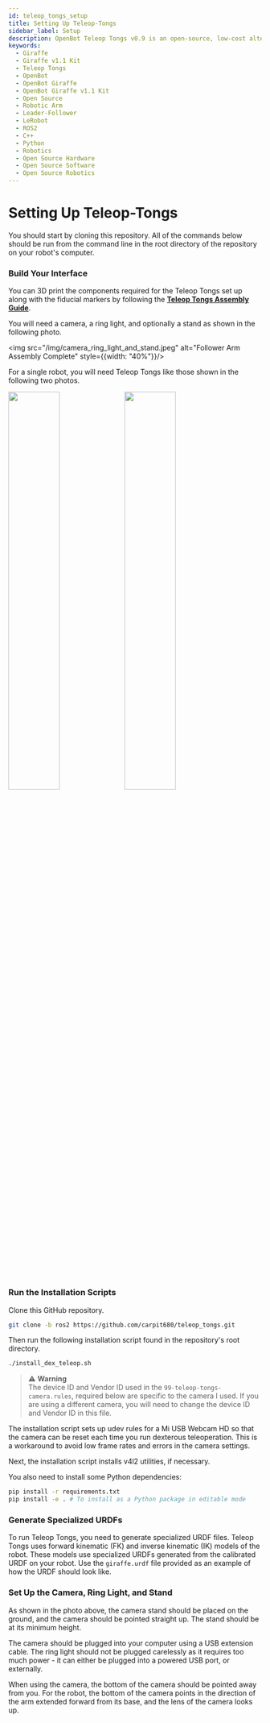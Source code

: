 ```yaml
---
id: teleop_tongs_setup
title: Setting Up Teleop-Tongs
sidebar_label: Setup
description: OpenBot Teleop Tongs v0.9 is an open-source, low-cost alternative to a Leader Arm for teleoperating robotic manipulators with any number of degrees of freedom.
keywords:
  - Giraffe
  - Giraffe v1.1 Kit
  - Teleop Tongs
  - OpenBot
  - OpenBot Giraffe
  - OpenBot Giraffe v1.1 Kit
  - Open Source
  - Robotic Arm
  - Leader-Follower
  - LeRobot
  - ROS2
  - C++
  - Python
  - Robotics
  - Open Source Hardware
  - Open Source Software
  - Open Source Robotics
---
```


# Setting Up Teleop-Tongs

You should start by cloning this repository. All of the commands below should be run from the command line in the root directory of the repository on your robot's computer. 

### Build Your Interface

You can 3D print the components required for the Teleop Tongs set up along with the fiducial markers by following the __[Teleop Tongs Assembly Guide](./teleop_tongs_assembly_guide.md)__.

You will need a camera, a ring light, and optionally a stand as shown in the following photo.

<img src="/img/camera_ring_light_and_stand.jpeg" alt="Follower Arm Assembly Complete" style={{width: "40%"}}/>

For a single robot, you will need Teleop Tongs like those shown in the following two photos.

<img src="/img/teleop_tongs_held_open.jpeg" width="45%"/>
<img src="/img/teleop_tongs_held_closed.jpeg" width="45%"/>

### Run the Installation Scripts

Clone this GitHub repository.

```bash
git clone -b ros2 https://github.com/carpit680/teleop_tongs.git
```

Then run the following installation script found in the repository's root directory.

```bash
./install_dex_teleop.sh
```
> :warning: **Warning**  
> The device ID and Vendor ID used in the `99-teleop-tongs-camera.rules`, required below are specific to the camera I used. 
> If you are using a different camera, you will need to change the device ID and Vendor ID in this file.

The installation script sets up udev rules for a Mi USB Webcam HD so that the camera can be reset each time you run dexterous teleoperation. This is a workaround to avoid low frame rates and errors in the camera settings.

Next, the installation script installs v4l2 utilities, if necessary.

You also need to install some Python dependencies:

```bash
pip install -r requirements.txt
pip install -e . # To install as a Python package in editable mode
```

### Generate Specialized URDFs

To run Teleop Tongs, you need to generate specialized URDF files. Teleop Tongs uses forward kinematic (FK) and inverse kinematic (IK) models of the robot. These models use specialized URDFs generated from the calibrated URDF on your robot. Use the `giraffe.urdf` file provided as an example of how the URDF should look like.

### Set Up the Camera, Ring Light, and Stand

As shown in the photo above, the camera stand should be placed on the ground, and the camera should be pointed straight up. The stand should be at its minimum height.

The camera should be plugged into your computer using a USB extension cable. The ring light should not be plugged carelessly as it requires too much power - it can either be plugged into a powered USB port, or externally.

When using the camera, the bottom of the camera should be pointed away from you. For the robot, the bottom of the camera points in the direction of the arm extended forward from its base, and the lens of the camera looks up.